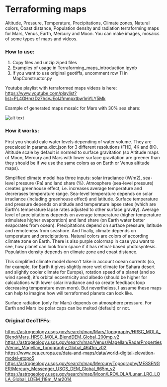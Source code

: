 # Terraforming maps 

Altitude, Pressure, Temperature, Precipitations, Climate zones, Natural colors, Coast distance, Population density and radiation terraforming maps for Mars, Venus, Earth, Mercury and Moon. You can make images, mosaics of some types of maps and videos.

### How to use:
1) Copy files and unzip ziped files
2) Examples of usage in Terraforming_maps_introduction.ipynb
3) If you want to use original geotiffs, uncomment row 11 in MapConstructor.py

Youtube playlist with terraformed maps videos is here: https://www.youtube.com/playlist?list=PL4GHmzDz7hcVJEolJfmmpxtbw1mYLY5Mk

Example of generated maps mosaic for Mars with 30% sea share:

![alt text](https://github.com/ilyenkov/terraforming_maps/blob/main/Mars_30_percent_mosaic.jpg?raw=true)

### How it works:

First you should calc water levels depending of water volume. They are precalced in params_dict.json for 3 different resolutions (FHD, 4K and 8K). Altitude scale by default is normed to surface gravitation (so Altitude maps of Moon, Mercury and Mars with lower surface gravitation are greener than they should be if we use the same colors as on Earth or Venus altitude maps).

Simplified climate model has three inputs: solar irradiance (W/m2), sea-level pressure (Pa) and land share (%). Atmosphere (sea-level pressure) creates greenhouse effect, i.e. increases average temperature and decrerases temperature range. Sea-level temperature depends on solar irradiance (including greenhouse effect) and latitude. Surface temperature and pressure depends on altitude and temperature lapse rates (which are Earth's temperature lapse rates adjusted to other surface gravity). Average level of precipitations depends on average temperature (higher temperature stimulates higher evaporation) and land share (on Earth water better evaporates from ocean). Precipitations depend on surface pressure, latitude and remoteness from seashore. And finally, climate depends on temperature and precipitations. Natural colors are colors of according climate zone on Earth. There is also purple colormap in case you want to see, how planet can look from space if it has retinal-based photosyntesis. Population density depends on climate zone and coast distance.

This simplified climate model doesn't take in account ocean currents (so, for example, for Earth it gives slightly more wet climate for Sahara desert and slightly cooler climate for Europe), rotation speed of a planet (and so wind speed), it's orbital eccentricity and albedo (should be higher for calculations with lower solar irradiance and so create feedback loop decreasing temperature even more). But nevertheless, I assume these maps can help to imagine how will terraformed planets can look like.

Surface radiation (only for Mars) depends on atmosphere pressure. For Earth and Mars ice polar caps can be melted (default) or not.

### Original GeoTIFFs: 
https://astrogeology.usgs.gov/search/map/Mars/Topography/HRSC_MOLA_Blend/Mars_HRSC_MOLA_BlendDEM_Global_200mp_v2
https://astrogeology.usgs.gov/search/map/Venus/Magellan/RadarProperties/Venus_Magellan_Topography_Global_4641m_v02
https://www.eea.europa.eu/data-and-maps/data/world-digital-elevation-model-etopo5
https://astrogeology.usgs.gov/search/map/Mercury/Topography/MESSENGER/Mercury_Messenger_USGS_DEM_Global_665m_v2
https://astrogeology.usgs.gov/search/map/Moon/LRO/LOLA/Lunar_LRO_LOLA_Global_LDEM_118m_Mar2014
